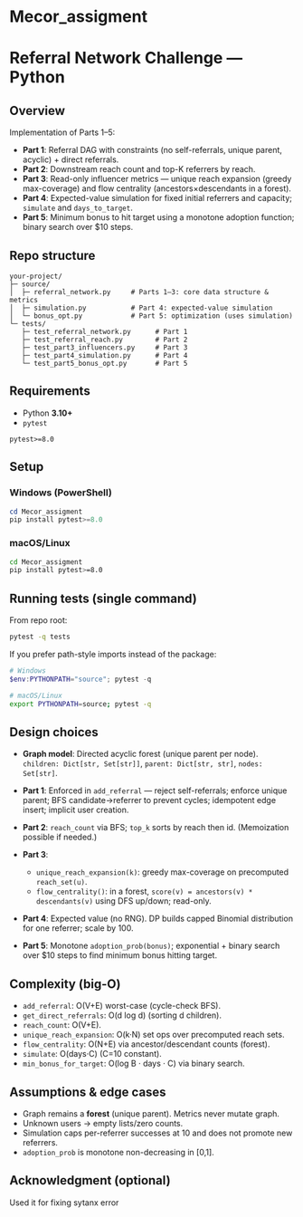 # Mecor_assigment

# Referral Network Challenge — Python

## Overview

Implementation of Parts 1–5:

* **Part 1**: Referral DAG with constraints (no self-referrals, unique parent, acyclic) + direct referrals.
* **Part 2**: Downstream reach count and top-K referrers by reach.
* **Part 3**: Read-only influencer metrics — unique reach expansion (greedy max-coverage) and flow centrality (ancestors×descendants in a forest).
* **Part 4**: Expected-value simulation for fixed initial referrers and capacity; `simulate` and `days_to_target`.
* **Part 5**: Minimum bonus to hit target using a monotone adoption function; binary search over \$10 steps.

## Repo structure

```
your-project/
├─ source/
│  ├─ referral_network.py     # Parts 1–3: core data structure & metrics
│  ├─ simulation.py           # Part 4: expected-value simulation
│  └─ bonus_opt.py            # Part 5: optimization (uses simulation)
└─ tests/
   ├─ test_referral_network.py      # Part 1
   ├─ test_referral_reach.py        # Part 2
   ├─ test_part3_influencers.py     # Part 3
   ├─ test_part4_simulation.py      # Part 4
   └─ test_part5_bonus_opt.py       # Part 5
```



## Requirements

* Python **3.10+**
* `pytest`

```
pytest>=8.0
```

## Setup

### Windows (PowerShell)

```powershell
cd Mecor_assigment
pip install pytest>=8.0
```

### macOS/Linux

```bash
cd Mecor_assigment
pip install pytest>=8.0
```

## Running tests (single command)

From repo root:

```bash
pytest -q tests
```

If you prefer path-style imports instead of the package:

```powershell
# Windows
$env:PYTHONPATH="source"; pytest -q
```

```bash
# macOS/Linux
export PYTHONPATH=source; pytest -q
```


## Design choices

* **Graph model**: Directed acyclic forest (unique parent per node).
  `children: Dict[str, Set[str]]`, `parent: Dict[str, str]`, `nodes: Set[str]`.
* **Part 1**: Enforced in `add_referral` — reject self-referrals; enforce unique parent; BFS candidate→referrer to prevent cycles; idempotent edge insert; implicit user creation.
* **Part 2**: `reach_count` via BFS; `top_k` sorts by reach then id. (Memoization possible if needed.)
* **Part 3**:

  * `unique_reach_expansion(k)`: greedy max-coverage on precomputed `reach_set(u)`.
  * `flow_centrality()`: in a forest, `score(v) = ancestors(v) * descendants(v)` using DFS up/down; read-only.
* **Part 4**: Expected value (no RNG). DP builds capped Binomial distribution for one referrer; scale by 100.
* **Part 5**: Monotone `adoption_prob(bonus)`; exponential + binary search over \$10 steps to find minimum bonus hitting target.

## Complexity (big-O)

* `add_referral`: O(V+E) worst-case (cycle-check BFS).
* `get_direct_referrals`: O(d log d) (sorting d children).
* `reach_count`: O(V+E).
* `unique_reach_expansion`: O(k·N) set ops over precomputed reach sets.
* `flow_centrality`: O(N+E) via ancestor/descendant counts (forest).
* `simulate`: O(days·C) (C=10 constant).
* `min_bonus_for_target`: O(log B · days · C) via binary search.

## Assumptions & edge cases

* Graph remains a **forest** (unique parent). Metrics never mutate graph.
* Unknown users → empty lists/zero counts.
* Simulation caps per-referrer successes at 10 and does not promote new referrers.
* `adoption_prob` is monotone non-decreasing in \[0,1].

## Acknowledgment (optional)

Used it for fixing sytanx error 
